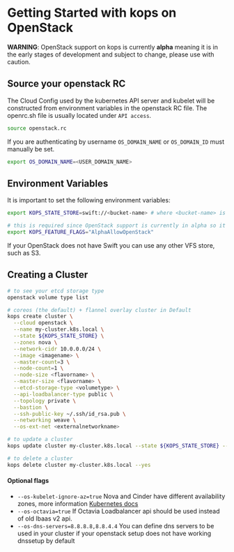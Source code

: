 # Getting Started with kops on OpenStack

**WARNING**: OpenStack support on kops is currently **alpha** meaning it is in the early stages of development and subject to change, please use with caution.

## Source your openstack RC
The Cloud Config used by the kubernetes API server and kubelet will be constructed from environment variables in the openstack RC file. The openrc.sh file is usually located under `API access`.

```bash
source openstack.rc
```

If you are authenticating by username `OS_DOMAIN_NAME` or `OS_DOMAIN_ID` must manually be set.
```bash
export OS_DOMAIN_NAME=<USER_DOMAIN_NAME>
```

## Environment Variables

It is important to set the following environment variables:

```bash
export KOPS_STATE_STORE=swift://<bucket-name> # where <bucket-name> is the name of the Swift container to use for kops state

# this is required since OpenStack support is currently in alpha so it is feature gated
export KOPS_FEATURE_FLAGS="AlphaAllowOpenStack"
```

If your OpenStack does not have Swift you can use any other VFS store, such as S3.

## Creating a Cluster

```bash
# to see your etcd storage type
openstack volume type list

# coreos (the default) + flannel overlay cluster in Default
kops create cluster \
  --cloud openstack \
  --name my-cluster.k8s.local \
  --state ${KOPS_STATE_STORE} \
  --zones nova \
  --network-cidr 10.0.0.0/24 \
  --image <imagename> \
  --master-count=3 \
  --node-count=1 \
  --node-size <flavorname> \
  --master-size <flavorname> \
  --etcd-storage-type <volumetype> \
  --api-loadbalancer-type public \
  --topology private \
  --bastion \
  --ssh-public-key ~/.ssh/id_rsa.pub \
  --networking weave \
  --os-ext-net <externalnetworkname>

# to update a cluster
kops update cluster my-cluster.k8s.local --state ${KOPS_STATE_STORE} --yes

# to delete a cluster
kops delete cluster my-cluster.k8s.local --yes
```

#### Optional flags
* `--os-kubelet-ignore-az=true` Nova and Cinder have different availability zones, more information [Kubernetes docs](https://kubernetes.io/docs/concepts/cluster-administration/cloud-providers/#block-storage)
* `--os-octavia=true` If Octavia Loadbalancer api should be used instead of old lbaas v2 api.
* `--os-dns-servers=8.8.8.8,8.8.4.4` You can define dns servers to be used in your cluster if your openstack setup does not have working dnssetup by default

